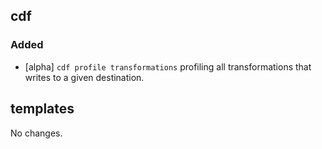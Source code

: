 ## cdf 

### Added

- [alpha] `cdf profile transformations` profiling all transformations
that writes to a given destination.

## templates

No changes.